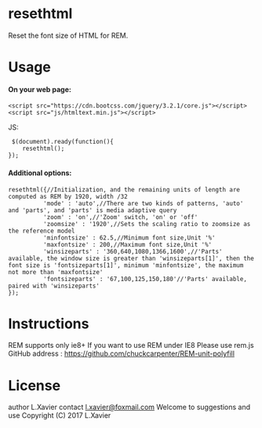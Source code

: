 # resethtml
Reset the font size of HTML for REM.


# Usage

#### On your web page:

```
<script src="https://cdn.bootcss.com/jquery/3.2.1/core.js"></script>
<script src="js/htmltext.min.js"></script>
```

JS:

```
 $(document).ready(function(){
    resethtml();
});
```

#### Additional options:

```
resethtml({//Initialization, and the remaining units of length are computed as REM by 1920, width /32
    	  'mode' : 'auto',//There are two kinds of patterns, 'auto' and 'parts', and 'parts' is media adaptive query
    	  'zoom' : 'on',//'Zoom' switch, 'on' or 'off'
    	  'zoomsize' : '1920',//Sets the scaling ratio to zoomsize as the reference model
          'minfontsize' : 62.5,//Minimum font size,Unit '%'
          'maxfontsize' : 200,//Maximum font size,Unit '%'
          'winsizeparts' : '360,640,1080,1366,1600',//'Parts' available, the window size is greater than 'winsizeparts[1]', then the font size is 'fontsizeparts[1]', minimum 'minfontsize', the maximum not more than 'maxfontsize'
          'fontsizeparts' : '67,100,125,150,180'//'Parts' available, paired with 'winsizeparts'
});
```

# Instructions

REM supports only ie8+
If you want to use REM under IE8
Please use rem.js
GitHub address : https://github.com/chuckcarpenter/REM-unit-polyfill
 

# License

author L.Xavier
contact l.xavier@foxmail.com
Welcome to  suggestions and use
Copyright (C) 2017  L.Xavier
